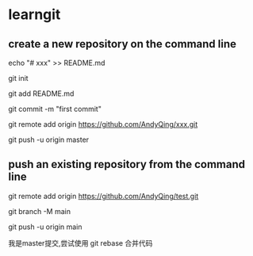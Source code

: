 # learngit
## create a new repository on the command line
echo "# xxx" >> README.md

git init

git add README.md

git commit -m "first commit"

git remote add origin https://github.com/AndyQing/xxx.git

git push -u origin master


## push an existing repository from the command line
git remote add origin https://github.com/AndyQing/test.git

git branch -M main

git push -u origin main

我是master提交,尝试使用 git rebase 合并代码